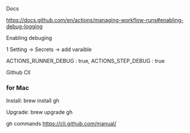 Docs

https://docs.github.com/en/actions/managing-workflow-runs#enabling-debug-logging

Enabling debuging

 1 Setting -> Secrets -> add varaible  
 
 ACTIONS_RUNNER_DEBUG : true, ACTIONS_STEP_DEBUG : true

Github ClI

### for Mac 
Install:
brew install gh

Upgrade:
brew upgrade gh

gh commands
https://cli.github.com/manual/